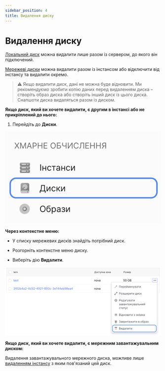 ```yaml
---
sidebar_position: 4
title: Видалення диску
---
```


# Видалення диску

[Локальний диск](/ua/control-panel/cloud-platform/volumes/local-storage) можна видалити лише разом із сервером, до якого він підключений.

[Мережеві диски](/ua/control-panel/cloud-platform/volumes/volume-type) можна видалити разом із інстансом або відключити від інстансу та видалити окремо.

> **⚠** Якщо видалити диск, дані не можна буде відновити. Ми рекомендуємо зробити копію даних перед видаленням диска – створіть образ диска або створіть інший диск із цього диска. Снапшоти диска видаляться разом із диском.

**Якщо диск, який ви хочете видалити, є другим в інстансі або не прикріплений до нього:**

1. Перейдіть до **Диски**.

![](../img/volumes/i-vol1-ua.svg)

**Через контекстне меню:**

- У списку мережевих дисків знайдіть потрібний диск.

- Розгорніть контекстне меню диску.

- Виберіть дію **Видалити**.

![](../img/volumes/i-vol8-ua.svg)

**Якщо диск, який ви хочете видалити, є мережним завантажувальним диском:**

Видалення завантажувального мережного диска, можливе лише [видаленням інстансу](/ua/control-panel/cloud-platform/instances/delete-instance) з яким пов'язаний цей диск.